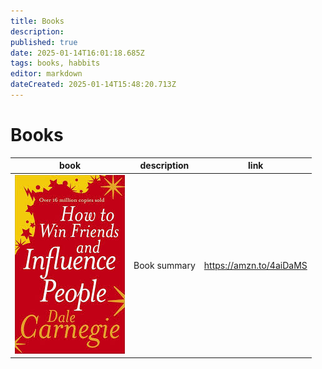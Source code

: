 ```yaml
---
title: Books
description: 
published: true
date: 2025-01-14T16:01:18.685Z
tags: books, habbits
editor: markdown
dateCreated: 2025-01-14T15:48:20.713Z
---
```


# Books

| book | description | link |
| ---- | ----------- | ----------- |
![how_to_wind_friends.png](/assets/books/how_to_wind_friends.png) |Book summary|https://amzn.to/4aiDaMS|

